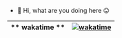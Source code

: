 - 👋 Hi, what are you doing here :stuck_out_tongue:
<!---
hamza7assanM/hamza7assanM is a ✨ special ✨ repository because its `README.md` (this file) appears on your GitHub profile.
You can click the Preview link to take a look at your changes.
--->


| ** wakatime ** | [![wakatime](https://wakatime.com/badge/user/52e4f39f-74b1-4004-8dd3-7667990b21ea/project/b3f1f8bf-6861-48ad-b016-f1039edd1cc4.svg)](https://wakatime.com/badge/user/52e4f39f-74b1-4004-8dd3-7667990b21ea/project/b3f1f8bf-6861-48ad-b016-f1039edd1cc4) |
| - | - |

